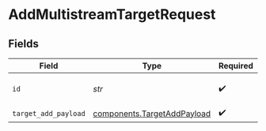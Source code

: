 # AddMultistreamTargetRequest


## Fields

| Field                                                                      | Type                                                                       | Required                                                                   | Description                                                                |
| -------------------------------------------------------------------------- | -------------------------------------------------------------------------- | -------------------------------------------------------------------------- | -------------------------------------------------------------------------- |
| `id`                                                                       | *str*                                                                      | :heavy_check_mark:                                                         | ID of the parent stream                                                    |
| `target_add_payload`                                                       | [components.TargetAddPayload](../../models/components/targetaddpayload.md) | :heavy_check_mark:                                                         | N/A                                                                        |
